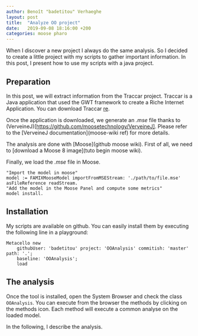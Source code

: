 ```yaml
---
author: Benoît "badetitou" Verhaeghe
layout: post
title:  "Analyze OO project"
date:   2019-09-08 18:16:00 +200
categories: moose pharo
---
```


When I discover a new project I always do the same analysis.
So I decided to create a little project with my scripts to gather important information.
In this post, I present how to use my scripts with a java project.

## Preparation

In this post, we will extract information from the Traccar project.
Traccar is a Java application that used the GWT framework to create a Riche Internet Application.
You can download Traccar [re](https://github.com/).

Once the application is downloaded, we generate an _.mse_ file thanks to (VerveineJ)[https://github.com/moosetechnology/VerveineJ].
Please refer to the [VerveineJ documentation](moose-wiki ref) for more details.

The analysis are done with [Moose](github moose wiki).
First of all, we need to [download a Moose 8 image](tuto begin moose wiki).

Finally, we load the _.mse_ file in Moose.

```st
"Import the model in moose"
model := FAMIXMooseModel importFromMSEStream: './path/to/file.mse' asFileReference readStream.
"Add the model in the Moose Panel and compute some metrics"
model install.
```

## Installation

My scripts are available on github.
You can easily install them by executing the following line in a playground:

```st
Metacello new
    githubUser: 'badetitou' project: 'OOAnalysis' commitish: 'master' path: '.';
    baseline: 'OOAnalysis';
    load
```

## The analysis

Once the tool is installed, open the System Browser and check the class `OOAnalysis`.
You can execute from the browser the methods by clicking on the methods icon.
Each method will execute a common analyse on the loaded model.

In the following, I describe the analysis.

